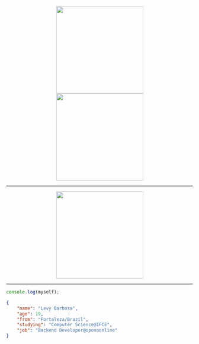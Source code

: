 <div align="center">
<img src="https://user-images.githubusercontent.com/16294244/125723976-7443b0fd-fe80-411e-9bfd-90fe5a088e5d.png" height="235rem" hspace="15"/><a href="https://github.com/anuraghazra/github-readme-stats"><img src="https://github-readme-stats.vercel.app/api/top-langs/?username=levyks&theme=dracula&layout=compact&langs_count=8" height="235rem" hspace="15"/></a><hr><a href="https://github.com/anuraghazra/github-readme-stats"><img src="https://github-readme-stats.vercel.app/api/wakatime?username=Levyks&layout=compact&theme=dracula"height="235rem"/></a>
</div>

---

```js
console.log(myself);
```
```json
{
    "name": "Levy Barbosa",
    "age": 19,
    "from": "Fortaleza/Brazil",
    "studying": "Computer Science@IFCE",
    "job": "Backend Developer@opovoonline"
}
```
